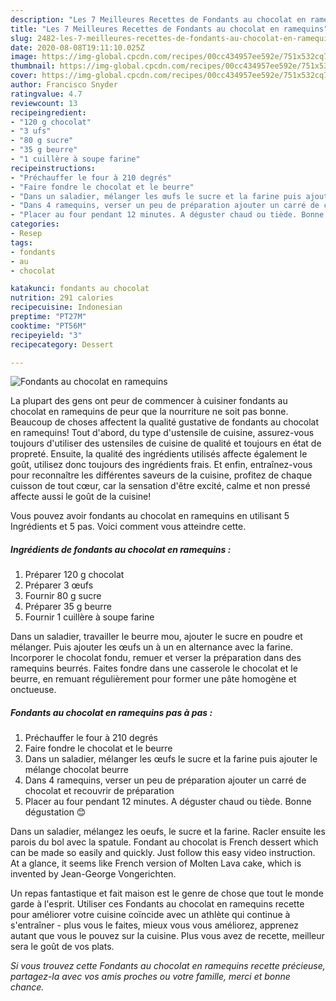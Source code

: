 ```yaml
---
description: "Les 7 Meilleures Recettes de Fondants au chocolat en ramequins"
title: "Les 7 Meilleures Recettes de Fondants au chocolat en ramequins"
slug: 2482-les-7-meilleures-recettes-de-fondants-au-chocolat-en-ramequins
date: 2020-08-08T19:11:10.025Z
image: https://img-global.cpcdn.com/recipes/00cc434957ee592e/751x532cq70/fondants-au-chocolat-en-ramequins-photo-principale-de-la-recette.jpg
thumbnail: https://img-global.cpcdn.com/recipes/00cc434957ee592e/751x532cq70/fondants-au-chocolat-en-ramequins-photo-principale-de-la-recette.jpg
cover: https://img-global.cpcdn.com/recipes/00cc434957ee592e/751x532cq70/fondants-au-chocolat-en-ramequins-photo-principale-de-la-recette.jpg
author: Francisco Snyder
ratingvalue: 4.7
reviewcount: 13
recipeingredient:
- "120 g chocolat"
- "3 ufs"
- "80 g sucre"
- "35 g beurre"
- "1 cuillère à soupe farine"
recipeinstructions:
- "Préchauffer le four à 210 degrés"
- "Faire fondre le chocolat et le beurre"
- "Dans un saladier, mélanger les œufs le sucre et la farine puis ajouter le mélange chocolat beurre"
- "Dans 4 ramequins, verser un peu de préparation ajouter un carré de chocolat et recouvrir de préparation"
- "Placer au four pendant 12 minutes. A déguster chaud ou tiède. Bonne dégustation 😊"
categories:
- Resep
tags:
- fondants
- au
- chocolat

katakunci: fondants au chocolat 
nutrition: 291 calories
recipecuisine: Indonesian
preptime: "PT27M"
cooktime: "PT56M"
recipeyield: "3"
recipecategory: Dessert

---
```



![Fondants au chocolat en ramequins](https://img-global.cpcdn.com/recipes/00cc434957ee592e/751x532cq70/fondants-au-chocolat-en-ramequins-photo-principale-de-la-recette.jpg)

La plupart des gens ont peur de commencer à cuisiner fondants au chocolat en ramequins de peur que la nourriture ne soit pas bonne. Beaucoup de choses affectent la qualité gustative de fondants au chocolat en ramequins! Tout d'abord, du type d'ustensile de cuisine, assurez-vous toujours d'utiliser des ustensiles de cuisine de qualité et toujours en état de propreté. Ensuite, la qualité des ingrédients utilisés affecte également le goût, utilisez donc toujours des ingrédients frais. Et enfin, entraînez-vous pour reconnaître les différentes saveurs de la cuisine, profitez de chaque cuisson de tout cœur, car la sensation d'être excité, calme et non pressé affecte aussi le goût de la cuisine!

<!--inarticleads1-->

Vous pouvez avoir fondants au chocolat en ramequins en utilisant 5 Ingrédients et 5 pas. Voici comment vous atteindre cette.

##### Ingrédients de fondants au chocolat en ramequins :

1. Préparer 120 g chocolat
1. Préparer 3 œufs
1. Fournir 80 g sucre
1. Préparer 35 g beurre
1. Fournir 1 cuillère à soupe farine


Dans un saladier, travailler le beurre mou, ajouter le sucre en poudre et mélanger. Puis ajouter les œufs un à un en alternance avec la farine. Incorporer le chocolat fondu, remuer et verser la préparation dans des ramequins beurrés. Faites fondre dans une casserole le chocolat et le beurre, en remuant régulièrement pour former une pâte homogène et onctueuse. 

<!--inarticleads2-->

##### Fondants au chocolat en ramequins pas à pas :

1. Préchauffer le four à 210 degrés
1. Faire fondre le chocolat et le beurre
1. Dans un saladier, mélanger les œufs le sucre et la farine puis ajouter le mélange chocolat beurre
1. Dans 4 ramequins, verser un peu de préparation ajouter un carré de chocolat et recouvrir de préparation
1. Placer au four pendant 12 minutes. A déguster chaud ou tiède. Bonne dégustation 😊


Dans un saladier, mélangez les oeufs, le sucre et la farine. Racler ensuite les parois du bol avec la spatule. Fondant au chocolat is French dessert which can be made so easily and quickly. Just follow this easy video instruction. At a glance, it seems like French version of Molten Lava cake, which is invented by Jean-George Vongerichten. 

<!--inarticleads1-->

<p>
Un repas fantastique et fait maison est le genre de chose que tout le monde garde à l'esprit. Utiliser ces Fondants au chocolat en ramequins recette pour améliorer votre cuisine coïncide avec un athlète qui continue à s'entraîner - plus vous le faites, mieux vous vous améliorez, apprenez autant que vous le pouvez sur la cuisine. Plus vous avez de recette, meilleur sera le goût de vos plats.
</p>

<p>
<i>Si vous trouvez cette Fondants au chocolat en ramequins recette précieuse, partagez-la avec vos amis proches ou votre famille, merci et bonne chance.</i>
</p>
